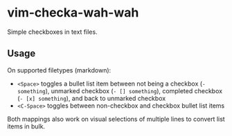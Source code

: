 # vim-checka-wah-wah

Simple checkboxes in text files.

## Usage

On supported filetypes (markdown):

- `<Space>` toggles a bullet list item between not being a checkbox
  (`- something`), unmarked checkbox (`- [] something`), completed checkbox
  (`- [x] something`), and back to unmarked checkbox
- `<C-Space>` toggles between non-checkbox and checkbox bullet list items

Both mappings also work on visual selections of multiple lines to convert list
items in bulk.
